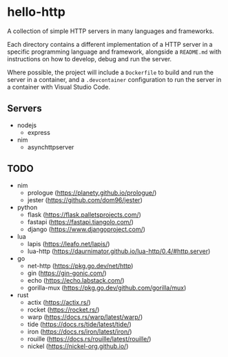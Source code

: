 # hello-http

A collection of simple HTTP servers in many languages and frameworks.

Each directory contains a different implementation of a HTTP server in a specific programming language and framework, alongside a `README.md` with instructions on how to develop, debug and run the server.

Where possible, the project will include a `Dockerfile` to build and run the server in a container, and a `.devcontainer` configuration to run the server in a container with Visual Studio Code.

## Servers

- nodejs
  - express
- nim
  - asynchttpserver

## TODO

- nim
  - prologue (https://planety.github.io/prologue/)
  - jester (https://github.com/dom96/jester)
- python
  - flask (https://flask.palletsprojects.com/)
  - fastapi (https://fastapi.tiangolo.com/)
  - django (https://www.djangoproject.com/)
- lua
  - lapis (https://leafo.net/lapis/)
  - lua-http (https://daurnimator.github.io/lua-http/0.4/#http.server)
- go
  - net-http (https://pkg.go.dev/net/http)
  - gin (https://gin-gonic.com/)
  - echo (https://echo.labstack.com/)
  - gorilla-mux (https://pkg.go.dev/github.com/gorilla/mux)
- rust
  - actix (https://actix.rs/)
  - rocket (https://rocket.rs/)
  - warp (https://docs.rs/warp/latest/warp/)
  - tide (https://docs.rs/tide/latest/tide/)
  - iron (https://docs.rs/iron/latest/iron/)
  - rouille (https://docs.rs/rouille/latest/rouille/)
  - nickel (https://nickel-org.github.io/)

